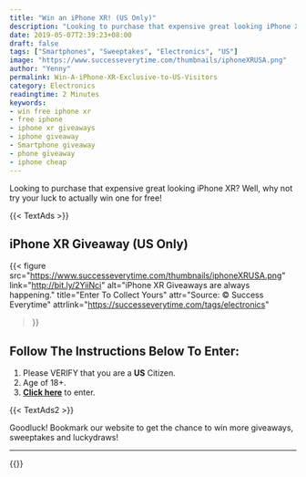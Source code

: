 ```yaml
---
title: "Win an iPhone XR! (US Only)"
description: "Looking to purchase that expensive great looking iPhone XR? Well, why not try your luck to actually win one for free!"
date: 2019-05-07T2:39:23+08:00
draft: false
tags: ["Smartphones", "Sweeptakes", "Electronics", "US"]
image: "https://www.successeverytime.com/thumbnails/iphoneXRUSA.png"
author: "Yenny"
permalink: Win-A-iPhone-XR-Exclusive-to-US-Visitors
category: Electronics
readingtime: 2 Minutes
keywords:
- win free iphone xr
- free iphone
- iphone xr giveaways
- iphone giveaway
- Smartphone giveaway
- phone giveaway
- iphone cheap
---
```


Looking to purchase that expensive great looking iPhone XR? Well, why not try your luck to actually win one for free!

 {{< TextAds >}}

<!--more-->

## iPhone XR Giveaway (US Only)

{{< figure
    src="https://www.successeverytime.com/thumbnails/iphoneXRUSA.png"
    link="http://bit.ly/2YiiNci"
    alt="iPhone XR Giveaways are always happening."
    title="Enter To Collect Yours"
    attr="Source: © Success Everytime"
    attrlink="https://successeverytime.com/tags/electronics"
>}}


## Follow The Instructions Below To Enter:

 1. Please VERIFY that you are a <b>US</b> Citizen.
 2. Age of 18+.
 3. <b><a href="http://bit.ly/2YiiNci">Click here</a></b> to enter.  

 {{< TextAds2 >}}

 Goodluck! Bookmark our website to get the chance to win more giveaways, sweeptakes and luckydraws!

 <hr>

{{<footer-text >}}
